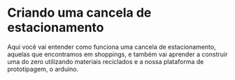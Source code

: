 # Criando uma cancela de estacionamento

Aqui você vai entender como funciona uma cancela de estacionamento, aquelas que encontramos em shoppings, e também vai aprender a construir uma do zero utilizando materiais reciclados e a nossa plataforma de prototipagem, o arduino.​
